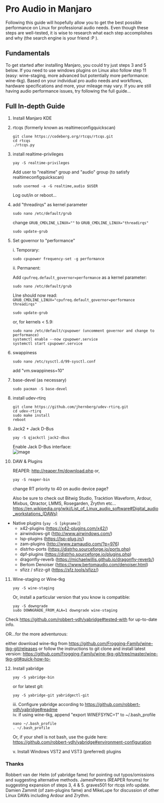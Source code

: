 # Pro Audio in Manjaro

Following this guide will hopefully allow you to get the best possible performance on Linux for professional audio needs. Even though these steps are well-tested, it is wise to research what each step accomplishes and why (the search engine is your friend :P ).

## Fundamentals

To get started after installing Manjaro, you could try just steps 3 and 5 below. If you need to use windows plugins on Linux also follow step 11 (easy: wine-staging, more advanced but potentially more performance: wine-tkg). Based on your individual pro audio needs and workflows, hardware specifications and more, your mileage may vary. If you are still having audio performance issues, try following the full guide...

## Full In-depth Guide

1) Install Manjaro KDE

2) rtcqs (formerly known as realtimeconfigquickscan)
    ```shell
    git clone https://codeberg.org/rtcqs/rtcqs.git
    cd rtcqs
    ./rtcqs.py
    ```

3) install realtime-privileges
    ```shell
    yay -S realtime-privileges
    ```
    Add user to "realtime" group and "audio" group (to satisfy realtimeconfigquickscan)
    ```shell
    sudo usermod -a -G realtime,audio $USER
    ```
    Log out/in or reboot...

4) add "threadirqs" as kernel parameter
    ```shell
    sudo nano /etc/default/grub
    ```
    change 
    `GRUB_CMDLINE_LINUX=""` to `GRUB_CMDLINE_LINUX="threadirqs"`
    
    ```shell
    sudo update-grub
    ```

5) Set governor to "performance"

    i. Temporary:
    ```shell
    sudo cpupower frequency-set -g performance
    ```
    ii. Permanent:
    
    Add `cpufreq.default_governor=performance` as a kernel parameter:
   
    ```shell
    sudo nano /etc/default/grub
    ```
    LIne should now read: 
     `GRUB_CMDLINE_LINUX="cpufreq.default_governor=performance threadirqs"`
     ```shell
    sudo update-grub
    ```
    or, for kernels < 5.9:
    ```shell
    sudo nano /etc/default/cpupower (uncomment governor and change to performance)
    systemctl enable --now cpupower.service
    systemctl start cpupower.service
    ```


6) swappiness
    ```shell
    sudo nano /etc/sysctl.d/99-sysctl.conf
    ```
    add "vm.swappiness=10"

7) base-devel (as necessary)
    ```shell
    sudo pacman -S base-devel
    ```

8) install udev-rtirq
    ```shell
    git clone https://github.com/jhernberg/udev-rtirq.git
    cd udev-rtirq
    sudo make install
    reboot
    ```

9) Jack2 + Jack D-Bus
    ```shell
    yay -S qjackctl jack2-dbus
    ```
    Enable Jack D-Bus interface:  
    ![image](https://user-images.githubusercontent.com/79659262/124497122-51218300-ddb2-11eb-8cb8-4bf873e026cd.png)


10) DAW & Plugins

    REAPER: 
    http://reaper.fm/download.php or,  
    ```shell
    yay -S reaper-bin
    ```
    change RT priority to 40 on audio device page?  
    
    
    Also be sure to check out Bitwig Studio, Tracktion Waveform, Ardour, Mixbus, Qtractor, LMMS, Rosegarden, Zrythm etc...
    https://en.wikipedia.org/wiki/List_of_Linux_audio_software#Digital_audio_workstations_(DAWs)

* Native plugins (`yay -S [pkgname]`)
  * x42-plugins (https://x42-plugins.com/x42/)
  * airwindows-git (http://www.airwindows.com/)  
  * lsp-plugins  (https://lsp-plug.in/)
  * zam-plugins  (http://www.zamaudio.com/?p=976)
  * distrho-ports (https://distrho.sourceforge.io/ports.php)
  * dpf-plugins (https://distrho.sourceforge.io/plugins.php)
  * dragonfly-reverb (https://michaelwillis.github.io/dragonfly-reverb/)
  * Bertom Denoiser (https://www.bertomaudio.com/denoiser.html)
  * sfizz / sfizz-git (https://sfz.tools/sfizz/)

11) Wine-staging or Wine-tkg

    ```shell
    yay -S wine-staging
    ```

    Or, install a particular version that you know is compatible:
   
    ```shell
    yay -S downgrade
    sudo DOWNGRADE_FROM_ALA=1 downgrade wine-staging
    ```
    
   Check https://github.com/robbert-vdh/yabridge#tested-with for up-to-date info.
    
   OR...for the more adventurous:
    
   either download wine-tkg from https://github.com/Frogging-Family/wine-tkg-git/releases or follow the instructions to git clone and install latest version: https://github.com/Frogging-Family/wine-tkg-git/tree/master/wine-tkg-git#quick-how-to-
       
12) Install yabridge

    ```shell
    yay -S yabridge-bin
    ```
    or for latest git:
    ```shell
    yay -S yabridge-git yabridgectl-git
    ```
    
    iii. Configure yabridge according to https://github.com/robbert-vdh/yabridge#readme  
    iv. if using wine-tkg, append "export WINEFSYNC=1" to ~/.bash_profile  
    ```shell
    nano ~/.bash_profile
    . ~/.bash_profile
    ```
    
    Or, if your shell is not bash, use the guide here: https://github.com/robbert-vdh/yabridge#environment-configuration
    
    v. Install Windows VST2 and VST3 (preferred) plugins
    
    
   ### Thanks
   Robbert van der Helm (of yabridge fame) for pointing out typos/omissions and suggesting alternative methods. JamesPeters (REAPER forums) for suggesting expansion of steps 3, 4 & 5. graves501 for rtcqs info update. Damien Zammit (of zam-plugins fame) and MikeLupe for discussion of other Linux DAWs including Ardour and Zrythm.




